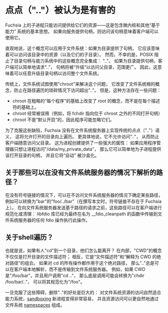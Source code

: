 <!--

# Dot Dot Considered Harmful

-->

# 点点（".."）被认为是有害的

<!--

Child processes on Fuchsia are only capable of accessing the resources provided
to them -- this is an essential idea encompassing microkernels, and other
“capability-based” systems. If a handle is provided to a service, access to
that handle implies the client can use it.

-->

Fuchsia 上的子进程只能访问提供给它们的资源——这是包含微内核和其他“基于能力”
系统的基本思想。 如果向服务提供句柄，则访问该句柄意味着客户端可以使用它。 

<!--
Intuitively, this concept can be applied to filesystems: If a handle is
provided to a directory, it should imply access to resources within that
directory (and additionally, their subdirectories). Unfortunately, however, a
holdout from POSIX prevents directory handles from cleanly integrating with
these concepts in a capability system: “..”. If a handle is provided to a
directory, the client can simply request “..”, and the handle will be
“upgraded” to access the parent directory, with broader scope. As a
consequence, this implies that a handle to a directory can be upgraded
arbitrarily to access the entire filesystem.

-->

直观地说，这个概念可以应用于文件系统：如果为目录提供了句柄，
它应该意味着可以访问该目录中的资源（以及它们的子目录）。 
然而，不幸的是，POSIX 阻止了目录句柄与能力系统中的这些概念完全集成：
".."。 如果为目录提供句柄，客户端可以简单地请求".."，
句柄将被“升级”以访问父目录，范围更广。 
因此，这意味着可以任意升级目录句柄以访问整个文件系统。 

<!--

Traditionally, filesystems have tried to combat this using "chroot", which
changes the notion of a filesystem root, preventing access beyond ".." in
trivial cases of path traversal. However, this approach has some problems:

-->

传统上，文件系统试图使用"chroot"来解决这个问题，
它改变了文件系统根的概念，防止在路径遍历的琐碎情况下访问超出".."。 
但是，这种方法存在一些问题： 

<!--

  * Chroot changes the notion of root on a coarse, "per-program" basis, not on
    a per-descriptor basis
  * Chroots are often misused (i.e., fchdir to a different open handle that
    sits outside the chroot)
  * Chroots are not "on by default", so it may be tempting for programs to
    simply not use them.

-->

* chroot 在粗略的“每个程序”的基础上改变了 root 的概念，而不是在每个描述符的基础上。
* chroot 经常被误用（例如，将 fchdir 指向位于 chroot 之外的不同打开句柄）
* chroot 不是“默认开启”的，因此程序可能忽略它们。

<!--

To overcome these deficiencies, Fuchsia does not implement traditional dot dot
semantics on filesystem servers, which would allow open directories to traverse
upward. More specifically, it disallows access to “..”, preventing clients
from trivially accessing parent directories. This provides some strong
properties for process creation: If an application manager only wants to give a
process access to "/data/my_private_data", then it can simply provide a handle
to that open directory to the child process, and it will "automatically" be
sandboxed.

-->

为了克服这些缺陷，Fuchsia 没有在文件系统服务器上实现传统的点点（".."）语义，
这将允许打开的目录向上遍历。 更具体地说，它不允许访问".."，
从而防止客户端随意访问父目录。 这为进程创建提供了一些强大的属性：
如果应用程序管理器只想让进程访问"/data/my_private_data"，
那么它可以简单地为子进程提供该打开目录的句柄，
并且它将“自动” 被沙盒化。 

<!--

## What about paths that can be resolved without the filesystem server?

-->

## 关于那些可以在没有文件系统服务器的情况下解析的路径？

<!--

Certain paths, such as “foo/../bar”, which can be transformed to “bar”, can be
determined without accessing a filesystem server in the absence of symbolic
links (and at the time of writing, symbolic links do not exist on Fuchsia).
These paths may be canonicalized, or cleaned, on the client-side, prior to
sending path-based requests to filesystem servers: the libfdio library already
does this for any fdio operations that are eventually transmitted to
filesystem servers in a function called `__fdio_cleanpath`.

-->

在没有符号链接的情况下，可以在不访问文件系统服务器的情况下确定某些路径，
例如可以转换为"bar"的"foo/../bar"（在撰写本文时，符号链接不存在于 Fuchsia 上）。 
在向文件系统服务器发送基于路径的请求之前，这些路径可以在客户端进行规范化或清理：
libfdio 库已经为最终在名为 __fdio_cleanpath 的函数中传输到文件系统服务器的任何 fdio 操作执行此操作。

<!--

## What about shell traversal?

-->

## 关于shell遍历？

<!--

I.e, if someone “cd”s into a directory, how can they leave? Internally, the
notion of “CWD” isn’t merely a file descriptor to an open directory; rather,
it’s a combination of “file descriptor” and “absolute path interpreted to mean
CWD”. If all operations to cd act on this absolute path, then “..” can always
be resolved locally on a client, rather than being transmitted to a filesystem
server. For example, if the CWD is “/foo/bar”, and a user calls “cd ..”, then
the underlying call may be transformed into “chdir /foo/bar/..”, which can be
canonicalized to “/foo”.

-->

也就是说，如果有人"cd"到一个目录，他们怎么能离开？ 
在内部，"CWD"的概念不仅仅是打开目录的文件描述符； 
相反，它是“文件描述符”和“解释为 CWD 的绝对路径”的组合。 
如果对 cd 的所有操作都作用于这个绝对路径，
那么".."总是可以在客户端本地解析，而不是传输到文件系统服务器。 
例如，如果 CWD 是"/foo/bar"，并且用户调用"cd .."，
那么底层调用可能会转换为"chdir /foo/bar/.."，
可以将其规范化为"/foo"。 

<!--

Once these hurdles have been overcome, the benefits of removing “..” are
enormous: access to filesystem resources fits naturally within the capability
system, [sandboxing](/docs/concepts/process/sandboxing.md) new processes becomes massively easier, and
resource access can more naturally be composed through filesystem
[namespaces](/docs/concepts/process/namespaces.md).

-->

一旦克服了这些障碍，删除".."的好处是巨大的：
对文件系统资源的访问自然适合能力系统，[sandboxing](/docs/concepts/process/sandboxing.md)
新进程变得非常容易， 并且资源访问可以更自然地通过文件系统 [namespaces](/docs/concepts/process/namespaces.md) 组成。 